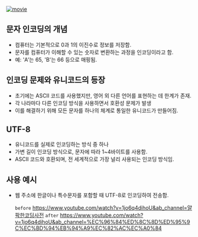 <p><a href="https://www.youtube.com/watch?v=1jo6q4dihoU&amp;ab_channel=%EC%96%84%ED%8C%8D%ED%95%9C%EC%BD%94%EB%94%A9%EC%82%AC%EC%A0%84"><img alt="movie" src="https://img.youtube.com/vi/1jo6q4dihoU/sddefault.jpg" /></a></p>
<h2 id="문자-인코딩의-개념">문자 인코딩의 개념</h2>
<ul>
<li>컴퓨터는 기본적으로 0과 1의 이진수로 정보를 저장함.</li>
<li>문자를 컴퓨터가 이해할 수 있는 숫자로 변환하는 과정을 인코딩이라고 함.</li>
<li>예: 'A'는 65, 'B'는 66 등으로 매핑됨.</li>
</ul>
<h2 id="인코딩-문제와-유니코드의-등장">인코딩 문제와 유니코드의 등장</h2>
<ul>
<li>초기에는 ASCII 코드를 사용했지만, 영어 외 다른 언어를 표현하는 데 한계가 존재.</li>
<li>각 나라마다 다른 인코딩 방식을 사용하면서 호환성 문제가 발생</li>
<li>이를 해결하기 위해 모든 문자를 하나의 체계로 통일한 유니코드가 만들어짐.</li>
</ul>
<h2 id="utf-8">UTF-8</h2>
<ul>
<li>유니코드를 실제로 인코딩하는 방식 중 하나</li>
<li>가변 길이 인코딩 방식으로, 문자에 따라 1~4바이트를 사용함.</li>
<li>ASCII 코드와 호환되며, 전 세계적으로 가장 널리 사용되는 인코딩 방식임.</li>
</ul>
<h2 id="사용-예시">사용 예시</h2>
<ul>
<li><p>웹 주소에 한글이나 특수문자를 포함할 때 UTF-8로 인코딩하여 전송함.</p>
<p><code>before</code>
<a href="https://www.youtube.com/watch?v=1jo6q4dihoU&amp;ab_channel=%EC%96%84%ED%8C%8D%ED%95%9C%EC%BD%94%EB%94%A9%EC%82%AC%EC%A0%84">https://www.youtube.com/watch?v=1jo6q4dihoU&amp;ab_channel=얄팍한코딩사전</a>
<code>after</code>
<a href="https://www.youtube.com/watch?v=1jo6q4dihoU&amp;ab_channel=%EC%96%84%ED%8C%8D%ED%95%9C%EC%BD%94%EB%94%A9%EC%82%AC%EC%A0%84">https://www.youtube.com/watch?v=1jo6q4dihoU&amp;ab_channel=%EC%96%84%ED%8C%8D%ED%95%9C%EC%BD%94%EB%94%A9%EC%82%AC%EC%A0%84</a></p>
</li>
</ul>